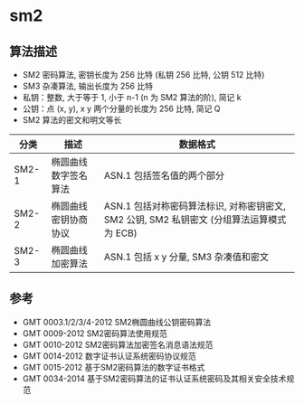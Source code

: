 # sm2

## 算法描述

- SM2 密码算法, 密钥长度为 256 比特 (私钥 256 比特, 公钥 512 比特)
- SM3 杂凑算法, 输出长度为 256 比特
- 私钥：整数, 大于等于 1, 小于 n-1 (n 为 SM2 算法的阶), 简记 k
- 公钥：点 (x, y), x y 两个分量的长度为 256 比特, 简记 Q
- SM2 算法的密文和明文等长

| 分类 | 描述 | 数据格式 |
| --- | --- | --- |
| SM2-1 | 椭圆曲线数字签名算法 | ASN.1 包括签名值的两个部分 |
| SM2-2 | 椭圆曲线密钥协商协议 | ASN.1 包括对称密码算法标识, 对称密钥密文, SM2 公钥, SM2 私钥密文 (分组算法运算模式为 ECB) |
| SM2-3 | 椭圆曲线加密算法 | ASN.1 包括 x y 分量, SM3 杂凑值和密文 |

## 参考

- GMT 0003.1/2/3/4-2012 SM2椭圆曲线公钥密码算法
- GMT 0009-2012 SM2密码算法使用规范
- GMT 0010-2012 SM2密码算法加密签名消息语法规范
- GMT 0014-2012 数字证书认证系统密码协议规范
- GMT 0015-2012 基于SM2密码算法的数字证书格式
- GMT 0034-2014 基于SM2密码算法的证书认证系统密码及其相关安全技术规范
